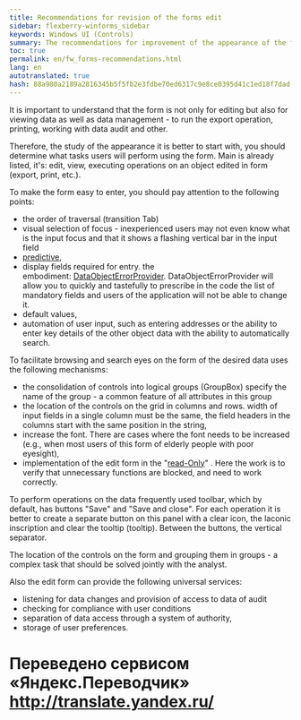 ```yaml
--- 
title: Recommendations for revision of the forms edit 
sidebar: flexberry-winforms_sidebar 
keywords: Windows UI (Controls) 
summary: The recommendations for improvement of the appearance of the forms are listed the most frequently used mechanisms and links to articles describing their implementation 
toc: true 
permalink: en/fw_forms-recommendations.html 
lang: en 
autotranslated: true 
hash: 88a980a2189a2816345b5f5fb2e3fdbe70ed6317c9e8ce0395d41c1ed18f7dad 
--- 
```


It is important to understand that the form is not only for editing but also for viewing data as well as data management - to run the export operation, printing, working with data audit and other. 

Therefore, the study of the appearance it is better to start with, you should determine what tasks users will perform using the form. Main is already listed, it's: edit, view, executing operations on an object edited in form (export, print, etc.). 

To make the form easy to enter, you should pay attention to the following points: 

* the order of traversal (transition Tab) 
* visual selection of focus - inexperienced users may not even know what is the input focus and that it shows a flashing vertical bar in the input field 
* [predictive](fw_predict-input.html), 
* display fields required for entry. the <br> embodiment: [DataObjectErrorProvider](fw_data-object-error-provider.html). DataObjectErrorProvider will allow you to quickly and tastefully to prescribe in the code the list of mandatory fields and users of the application will not be able to change it. 
* default values, 
* automation of user input, such as entering addresses or the ability to enter key details of the other object data with the ability to automatically search. 

To facilitate browsing and search eyes on the form of the desired data uses the following mechanisms: 

* the consolidation of controls into logical groups (GroupBox) specify the name of the group - a common feature of all attributes in this group 
* the location of the controls on the grid in columns and rows. width of input fields in a single column must be the same, the field headers in the columns start with the same position in the string, 
* increase the font. There are cases where the font needs to be increased (e.g., when most users of this form of elderly people with poor eyesight), 
* implementation of the edit form in the "[read-Only](fw_editmanager.html)" . Here the work is to verify that unnecessary functions are blocked, and need to work correctly. 

To perform operations on the data frequently used toolbar, which by default, has buttons "Save" and "Save and close". For each operation it is better to create a separate button on this panel with a clear icon, the laconic inscription and clear the tooltip (tooltip). Between the buttons, the vertical separator.

The location of the controls on the form and grouping them in groups - a complex task that should be solved jointly with the analyst. 

Also the edit form can provide the following universal services: 

* listening for data changes and provision of access to data of audit 
* checking for compliance with user conditions 
* separation of data access through a system of authority, 
* storage of user preferences.


 # Переведено сервисом «Яндекс.Переводчик» http://translate.yandex.ru/